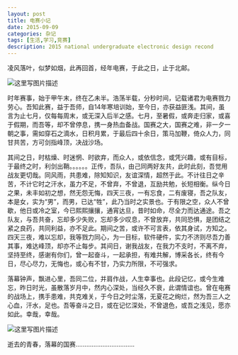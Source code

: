 ```yaml
---
layout: post
title: 电赛小记
date: 2015-09-09
categories: 杂记
tags: [生活,学习,竞赛]
description: 2015 national undergraduate electronic design recond
---
```


凌风落叶，似梦如烟，此再回首，经年电赛，于此之日，止于北邮。

![这里写图片描述](http://img.blog.csdn.net/20161126204813120)

时年赛事，始于甲午末，终在乙未半。浩荡半载，分秒时间，记载诸君为电赛戮力劳心。吾知此赛，益于吾师，自14年寒培训始，至今日，亦获益匪浅。其间，虽言为止七月，仅每每周末，或无深入后半之感。七月，至暑假，或奔走归家，或喜于假期，而吾等，却不曾停息，携一身热血备战。国赛之大，国赛之难，非一夕一朝之事，需如穿石之滴水，日积月累，于最后四十余日，策马加鞭，倚众人力，同甘共苦，方可剑指峰顶，决战沙场。

其间之日，时枯燥、时迷惘、时欲弃，而众人，或依信念，或凭兴趣，或有目标，于最终之时，利剑出鞘。。。。。。正传，吾队，由己同两好友共，此时此刻，吾觉用战友更切哉。同风雨，共患难，除知知识，友谊深情，超然于此。不计往日之辛苦，不计它时之汗水，虽力不足，不曾弃，不曾退，互励共勉，长短相衡。纵今日之果，未丰如初之想，然无怨无悔，四天三夜，一有忘食，二有废寝，吾之队友，本是女，实为“男”，而男，已达“牲”，此乃当时之实景也。于有限之空，众人不曾歇，他日或冷之室，今已熙熙攘攘，通宵达旦，昔时如命，尽全力而达通途。吾之队友，与吾共奋，忘却多少失败，忘却多少叹息，不曾放弃，共同恐惧，是团结之紧之良药，共同利益，亦不足此。期间之苦，或许不可言表，依其身试，方知之。四天三夜，难以忘却，我等戮力同心，为一目标，软件硬件，实力不济则尽吾力善其事，难达峰顶，却亦不止每步。其间日，谢我战友，在我力不支时，不离不弃，坚持至终，感谢有你们，曾一起奋斗，一起承担，有难共解，博采各长，终有今日，尽心尽力，无悔也，或心有不甘，乃实力所限，不可强求。

落幕钟声，飘进心里，吾同二位，并肩作战，人生幸事也。此段记忆，或今生难忘，昨日时光，虽散落岁月中，然内心深处，当经久不衰，此谓情谊也。曾在电赛的战场上，携手患难，共克难关，于今日之时尘落，无夏花之绚烂，然为吾三人之心血，汗水，足也。吾等奋斗之日，或在记忆深处，不曾退色，或吾之浅见，愿亦如此。幸哉，幸哉。

![这里写图片描述](http://img.blog.csdn.net/20161126204855417)

逝去的青春，落幕的国赛.................................